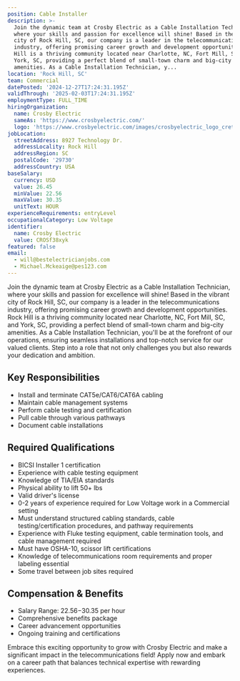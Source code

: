 ```yaml
---
position: Cable Installer
description: >-
  Join the dynamic team at Crosby Electric as a Cable Installation Technician,
  where your skills and passion for excellence will shine! Based in the vibrant
  city of Rock Hill, SC, our company is a leader in the telecommunications
  industry, offering promising career growth and development opportunities. Rock
  Hill is a thriving community located near Charlotte, NC, Fort Mill, SC, and
  York, SC, providing a perfect blend of small-town charm and big-city
  amenities. As a Cable Installation Technician, y...
location: 'Rock Hill, SC'
team: Commercial
datePosted: '2024-12-27T17:24:31.195Z'
validThrough: '2025-02-03T17:24:31.195Z'
employmentType: FULL_TIME
hiringOrganization:
  name: Crosby Electric
  sameAs: 'https://www.crosbyelectric.com/'
  logo: 'https://www.crosbyelectric.com/images/crosbyelectric_logo_crete.png'
jobLocation:
  streetAddress: 8927 Technology Dr.
  addressLocality: Rock Hill
  addressRegion: SC
  postalCode: '29730'
  addressCountry: USA
baseSalary:
  currency: USD
  value: 26.45
  minValue: 22.56
  maxValue: 30.35
  unitText: HOUR
experienceRequirements: entryLevel
occupationalCategory: Low Voltage
identifier:
  name: Crosby Electric
  value: CROSf38xyk
featured: false
email:
  - will@bestelectricianjobs.com
  - Michael.Mckeaige@pes123.com
---
```




Join the dynamic team at Crosby Electric as a Cable Installation Technician, where your skills and passion for excellence will shine! Based in the vibrant city of Rock Hill, SC, our company is a leader in the telecommunications industry, offering promising career growth and development opportunities. Rock Hill is a thriving community located near Charlotte, NC, Fort Mill, SC, and York, SC, providing a perfect blend of small-town charm and big-city amenities. As a Cable Installation Technician, you'll be at the forefront of our operations, ensuring seamless installations and top-notch service for our valued clients. Step into a role that not only challenges you but also rewards your dedication and ambition.

## Key Responsibilities

- Install and terminate CAT5e/CAT6/CAT6A cabling
- Maintain cable management systems
- Perform cable testing and certification
- Pull cable through various pathways
- Document cable installations

## Required Qualifications

- BICSI Installer 1 certification
- Experience with cable testing equipment
- Knowledge of TIA/EIA standards
- Physical ability to lift 50+ lbs
- Valid driver's license
- 0-2 years of experience required for Low Voltage work in a Commercial setting
- Must understand structured cabling standards, cable testing/certification procedures, and pathway requirements
- Experience with Fluke testing equipment, cable termination tools, and cable management required
- Must have OSHA-10, scissor lift certifications
- Knowledge of telecommunications room requirements and proper labeling essential
- Some travel between job sites required

## Compensation & Benefits

- Salary Range: $22.56-$30.35 per hour
- Comprehensive benefits package
- Career advancement opportunities
- Ongoing training and certifications

Embrace this exciting opportunity to grow with Crosby Electric and make a significant impact in the telecommunications field! Apply now and embark on a career path that balances technical expertise with rewarding experiences.
